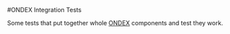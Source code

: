 #ONDEX Integration Tests

Some tests that put together whole [ONDEX](https://github.com/Rothamsted/ondex-full) components and test they work.